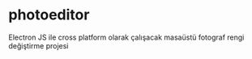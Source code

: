 # photoeditor
Electron JS ile cross platform olarak çalışacak masaüstü fotograf rengi değiştirme projesi
